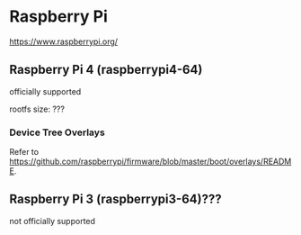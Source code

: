 # Raspberry Pi
https://www.raspberrypi.org/

## Raspberry Pi 4 (raspberrypi4-64)

officially supported

rootfs size: ???

### Device Tree Overlays
Refer to https://github.com/raspberrypi/firmware/blob/master/boot/overlays/README.

## Raspberry Pi 3 (raspberrypi3-64)???

not officially supported